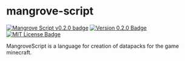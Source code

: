 # mangrove-script

[![Mangrove Script v0.2.0 badge][changelog-badge]][changelog] [![Version 0.2.0 Badge][version-badge]][changelog] [![MIT License Badge][license-badge]][license]

MangroveScript is a language for creation of datapacks for the game minecraft.

[changelog]: ./CHANGELOG.md
[changelog-badge]: https://img.shields.io/badge/changelog-Mangrove%20Script%20v0.2.0-%23733a00
[version-badge]: https://img.shields.io/badge/version-0.2.0-blue.svg
[license]: ./LICENSE
[license-badge]: https://img.shields.io/badge/license-MIT-blue.svg
